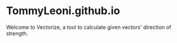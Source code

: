 # TommyLeoni.github.io
Welcome to Vectorize, a tool to calculate given vectors' direction of strength.
